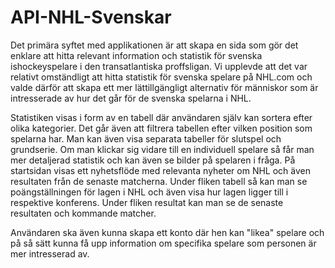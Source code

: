 # API-NHL-Svenskar
Det primära syftet med applikationen är att skapa en sida som gör det enklare att hitta relevant information och statistik för svenska ishockeyspelare i den transatlantiska proffsligan. Vi upplevde att det var relativt omständligt att hitta statistik för svenska spelare på NHL.com och valde därför att skapa ett mer lättillgängligt alternativ för människor som är intresserade av hur det går för de svenska spelarna i NHL.  

Statistiken visas i form av en tabell där användaren själv kan sortera efter olika kategorier. Det går även att filtrera tabellen efter vilken position som spelarna har. Man kan även visa separata tabeller för slutspel och grundserie. Om man klickar sig vidare till en individuell spelare så får man mer detaljerad statistik och kan även se bilder på spelaren i fråga. På startsidan visas ett nyhetsflöde med relevanta nyheter om NHL och även resultaten från de senaste matcherna. Under fliken tabell så kan man se poängställningen för lagen i NHL och även visa hur lagen ligger till i respektive konferens. Under fliken resultat kan man se de senaste resultaten och kommande matcher.  

Användaren ska även kunna skapa ett konto där hen kan "likea" spelare och på så sätt kunna få upp information om specifika spelare som personen är mer intresserad av.
